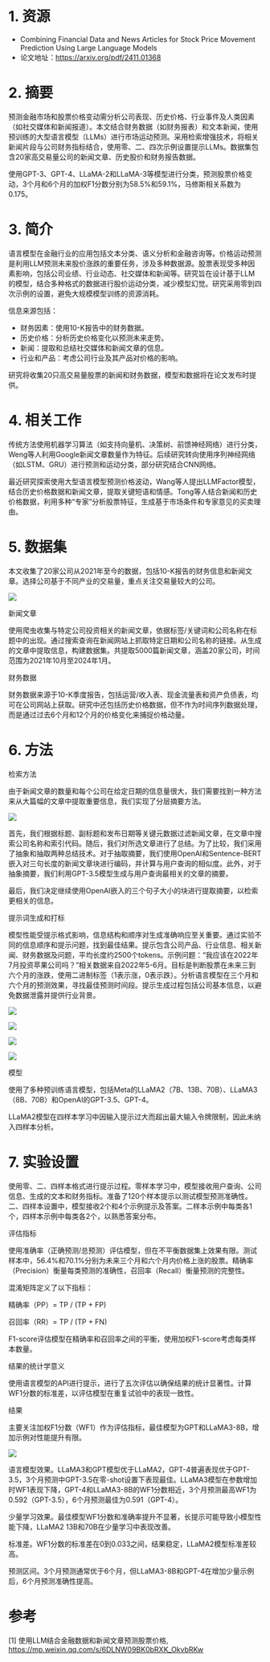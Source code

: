 # 1. 资源

- Combining Financial Data and News Articles for Stock Price Movement Prediction Using Large Language Models
- 论文地址：https://arxiv.org/pdf/2411.01368

# 2. 摘要

预测金融市场和股票价格变动需分析公司表现、历史价格、行业事件及人类因素（如社交媒体和新闻报道）。本文结合财务数据（如财务报表）和文本新闻，使用预训练的大型语言模型（LLMs）进行市场运动预测。采用检索增强技术，将相关新闻片段与公司财务指标结合，使用零、二、四次示例设置提示LLMs。数据集包含20家高交易量公司的新闻文章、历史股价和财务报告数据。

使用GPT-3、GPT-4、LLaMA-2和LLaMA-3等模型进行分类，预测股票价格变动，3个月和6个月的加权F1分数分别为58.5%和59.1%，马修斯相关系数为0.175。

# 3. 简介

语言模型在金融行业的应用包括文本分类、语义分析和金融咨询等。价格运动预测是利用LLM预测未来股价涨跌的重要任务，涉及多种数据源。股票表现受多种因素影响，包括公司业绩、行业动态、社交媒体和新闻等。研究旨在设计基于LLM的模型，结合多种格式的数据进行股价运动分类，减少模型幻觉。研究采用零到四次示例的设置，避免大规模模型训练的资源消耗。

信息来源包括：

- 财务因素：使用10-K报告中的财务数据。
- 历史价格：分析历史价格变化以预测未来走势。
- 新闻：提取和总结社交媒体和新闻文章的信息。
- 行业和产品：考虑公司行业及其产品对价格的影响。

研究将收集20只高交易量股票的新闻和财务数据，模型和数据将在论文发布时提供。

# 4. 相关工作

传统方法使用机器学习算法（如支持向量机、决策树、前馈神经网络）进行分类，Weng等人利用Google新闻文章数量作为特征。后续研究转向使用序列神经网络（如LSTM、GRU）进行预测和运动分类，部分研究结合CNN网络。

最近研究探索使用大型语言模型预测价格波动，Wang等人提出LLMFactor模型，结合历史价格数据和新闻文章，提取关键短语和情感。Tong等人结合新闻和历史价格数据，利用多种“专家”分析股票特征，生成基于市场条件和专家意见的买卖理由。

# 5. 数据集

本文收集了20家公司从2021年至今的数据，包括10-K报告的财务信息和新闻文章。选择公司基于不同产业的交易量，重点关注交易量较大的公司。

![](.03_使用LLM结合金融数据和新闻文章预测股票价格_images/数据集.png)

新闻文章

使用爬虫收集与特定公司投资相关的新闻文章，依据标签/关键词和公司名称在标题中的出现。通过搜索查询在新闻网站上抓取特定日期和公司名称的链接。从生成的文章中提取信息，构建数据集。共提取5000篇新闻文章，涵盖20家公司，时间范围为2021年10月至2024年1月。

财务数据

财务数据来源于10-K季度报告，包括运营/收入表、现金流量表和资产负债表，均可在公司网站上获取。研究中还包括历史价格数据，但不作为时间序列数据处理，而是通过过去6个月和12个月的价格变化来捕捉价格动量。

# 6. 方法

检索方法

由于新闻文章的数量和每个公司在给定日期的信息量很大，我们需要找到一种方法来从大篇幅的文章中提取重要信息，我们实现了分层摘要方法。

![](.03_使用LLM结合金融数据和新闻文章预测股票价格_images/总结流程.png)

首先，我们根据标题、副标题和发布日期等关键元数据过滤新闻文章，在文章中搜索公司名称和索引代码。随后，我们对所选文章进行了总结。为了比较，我们采用了抽象和抽取两种总结技术。对于抽取摘要，我们使用OpenAI和Sentence-BERT嵌入对三句长度的新闻文章块进行编码，并计算与用户查询的相似度。此外，对于抽象摘要，我们利用GPT-3.5模型生成与用户查询最相关的文章的摘要。

最后，我们决定继续使用OpenAI嵌入的三个句子大小的块进行提取摘要，以检索更相关的信息。

提示词生成和打标

模型性能受提示格式影响，信息结构和顺序对生成准确响应至关重要。通过实验不同的信息顺序和提示问题，找到最佳结果。提示包含公司产品、行业信息、相关新闻、财务数据及问题，平均长度约2500个tokens。示例问题：“我应该在2022年7月投资苹果公司吗？”相关数据来自2022年5-6月。目标是判断股票在未来三到六个月的涨跌，使用二进制标签（1表示涨，0表示跌）。分析语言模型在三个月和六个月的预测效果，寻找最佳预测时间段。提示生成过程包括公司基本信息，以避免数据泄露并提供行业背景。

![](.03_使用LLM结合金融数据和新闻文章预测股票价格_images/变量.png)

![](.03_使用LLM结合金融数据和新闻文章预测股票价格_images/提示词生成流程.png)

![](.03_使用LLM结合金融数据和新闻文章预测股票价格_images/提示词.png)

![](.03_使用LLM结合金融数据和新闻文章预测股票价格_images/检索流程.png)

模型

使用了多种预训练语言模型，包括Meta的LLaMA2（7B、13B、70B）、LLaMA3（8B、70B）和OpenAI的GPT-3.5、GPT-4。

LLaMA2模型在四样本学习中因输入提示过大而超出最大输入令牌限制，因此未纳入四样本分析。

# 7. 实验设置

使用零、二、四样本格式进行提示过程。零样本学习中，模型接收用户查询、公司信息、生成的文本和财务指标。准备了120个样本提示以测试模型预测准确性。二、四样本设置中，模型接收2个和4个示例提示及答案。二样本示例中每类各1个，四样本示例中每类各2个，以熟悉答案分布。

评估指标

使用准确率（正确预测/总预测）评估模型，但在不平衡数据集上效果有限。测试样本中，56.4%和70.1%分别为未来三个月和六个月内价格上涨的股票。精确率（Precision）衡量每类预测的准确性，召回率（Recall）衡量预测的完整性。

混淆矩阵定义了以下指标：

精确率（PP）= TP / (TP + FP)

召回率（RR）= TP / (TP + FN)

F1-score评估模型在精确率和召回率之间的平衡，使用加权F1-score考虑每类样本数量。

结果的统计学意义

使用语言模型的API进行提示，进行了五次评估以确保结果的统计显著性。计算WF1分数的标准差，以评估模型在重复试验中的表现一致性。

结果

主要关注加权F1分数（WF1）作为评估指标，最佳模型为GPT和LLaMA3-8B，增加示例对性能提升有限。

![](.03_使用LLM结合金融数据和新闻文章预测股票价格_images/实验结果.png)

语言模型效果。LLaMA3和GPT模型优于LLaMA2，GPT-4普遍表现优于GPT-3.5，3个月预测中GPT-3.5在零-shot设置下表现最佳。LLaMA3模型在参数增加时WF1表现下降，GPT-4和LLaMA3-8B的WF1分数相近，3个月预测最高WF1为0.592（GPT-3.5），6个月预测最佳为0.591（GPT-4）。

少量学习效果。最佳模型WF1分数和准确率提升不显著，长提示可能导致小模型性能下降，LLaMA2 13B和70B在少量学习中表现改善。

标准差。WF1分数的标准差在0到0.033之间，结果稳定，LLaMA2模型标准差较高。

预测区间。3个月预测通常优于6个月，但LLaMA3-8B和GPT-4在增加少量示例后，6个月预测准确性提高。

# 参考

[1] 使用LLM结合金融数据和新闻文章预测股票价格, https://mp.weixin.qq.com/s/6DLNW09BK0bRXK_OkvbRKw